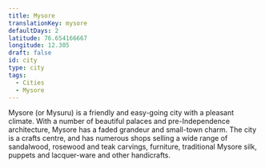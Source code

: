 ```yaml
---
title: Mysore
translationKey: mysore
defaultDays: 2
latitude: 76.654166667
longitude: 12.305
draft: false
id: city
type: city
tags:
  - Cities
  - Mysore
---
```

Mysore (or Mysuru) is a friendly and easy-going city with a pleasant climate. With a number of beautiful palaces and pre-Independence architecture, Mysore has a faded grandeur and small-town charm. The city is a crafts centre, and has numerous shops selling a wide range of sandalwood, rosewood and teak carvings, furniture, traditional Mysore silk, puppets and lacquer-ware and other handicrafts.